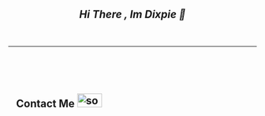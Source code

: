 <div align="center">
<h2><a class="anchor" aria-hidden="true"></svg></a><em> Hi There , Im Dixpie 👋 </em> </p> </div>
 <br>
 <hr>
 <br>
 <br>
 <br>
<div>
 
<h2><a id="user-content-contact-me-" class="anchor" aria-hidden="true" href="#contact-me-"><svg class="octicon octicon-link" viewBox="0 0 16 16" width="16" height="16" aria-hidden="true"><path fill-rule="evenodd"></path></svg></a>Contact Me <a target="_blank" rel="noopener noreferrer"><img width="50" height="28" src="https://media.giphy.com/media/6q9JSk1e8FZVGR2mNV/giphy.gif" alt="socialmedia" data-canonical-src="https://media.giphy.com/media/6q9JSk1e8FZVGR2mNV/giphy.gif" style="max-width:100%;"></a></h2>
